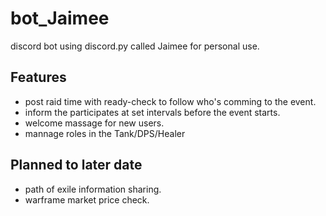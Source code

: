 # bot_Jaimee
discord bot using discord.py called Jaimee for personal use.

## Features
- post raid time with ready-check to follow who's comming to the event.
- inform the participates at set intervals before the event starts.
- welcome massage for new users.
- mannage roles in the Tank/DPS/Healer

## Planned to later date
- path of exile information sharing.
- warframe market price check.
